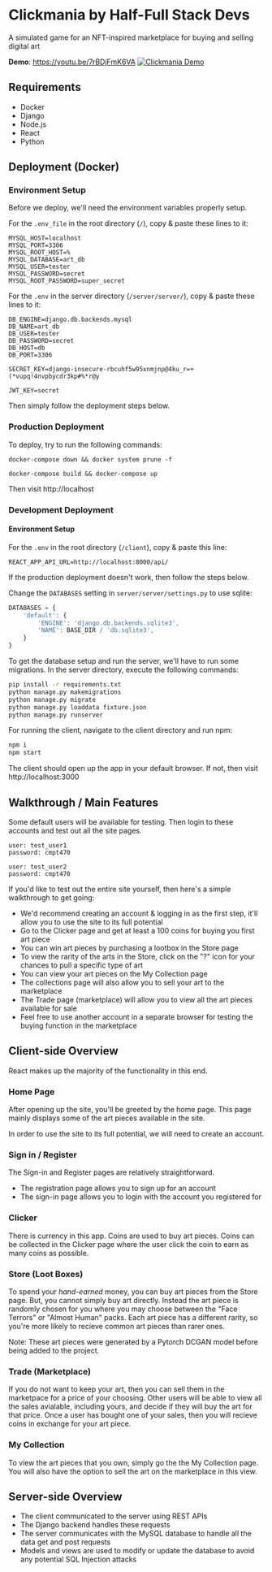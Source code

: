 # Clickmania by Half-Full Stack Devs

A simulated game for an NFT-inspired marketplace for buying and selling digital art

**Demo**: https://youtu.be/7rBDjFmK6VA
[![Clickmania Demo](https://i.imgur.com/4GV0WtD.png)](https://youtu.be/hmzJu7UKxqk)


## Requirements

- Docker
- Django
- Node.js
- React
- Python

## Deployment (Docker)

### Environment Setup

Before we deploy, we'll need the environment variables properly setup.

For the `.env_file` in the root directory (`/`), copy & paste these lines to it:

```env
MYSQL_HOST=localhost
MYSQL_PORT=3306
MYSQL_ROOT_HOST=%
MYSQL_DATABASE=art_db
MYSQL_USER=tester
MYSQL_PASSWORD=secret
MYSQL_ROOT_PASSWORD=super_secret
```

For the `.env` in the server directory (`/server/server/`), copy & paste these lines to it:

```env
DB_ENGINE=django.db.backends.mysql
DB_NAME=art_db
DB_USER=tester
DB_PASSWORD=secret
DB_HOST=db
DB_PORT=3306

SECRET_KEY=django-insecure-rbcuhf5w95xnmjnp@4ku_r=+(*vupq!4nvpbycdr3kp#%*r@y

JWT_KEY=secret
```

Then simply follow the deployment steps below.

### Production Deployment

To deploy, try to run the following commands:

`docker-compose down && docker system prune -f`

`docker-compose build && docker-compose up`

Then visit http://localhost

### Development Deployment

#### Environment Setup

For the `.env` in the root directory (`/client`), copy & paste this line:

```env
REACT_APP_API_URL=http://localhost:8000/api/
```

If the production deployment doesn't work, then follow the steps below.

Change the `DATABASES` setting in `server/server/settings.py` to use sqlite:

```js
DATABASES = {
    'default': {
        'ENGINE': 'django.db.backends.sqlite3',
        'NAME': BASE_DIR / 'db.sqlite3',
    }
}
```

To get the database setup and run the server, we'll have to run some migrations. In the server directory, execute the following commands:

```sh
pip install -r requirements.txt
python manage.py makemigrations
python manage.py migrate
python manage.py loaddata fixture.json
python manage.py runserver
```

For running the client, navigate to the client directory and run npm:

```sh
npm i
npm start
```

The client should open up the app in your default browser. If not, then visit http://localhost:3000

## Walkthrough / Main Features

Some default users will be available for testing. Then login to these accounts and test out all the site pages.

```
user: test_user1
password: cmpt470

user: test_user2
password: cmpt470
```

If you'd like to test out the entire site yourself, then here's a simple walkthrough to get going:

- We'd recommend creating an account & logging in as the first step, it'll allow you to use the site to its full potential
- Go to the Clicker page and get at least a 100 coins for buying you first art piece
- You can win art pieces by purchasing a lootbox in the Store page
- To view the rarity of the arts in the Store, click on the "?" icon for your chances to pull a specific type of art
- You can view your art pieces on the My Collection page
- The collections page will also allow you to sell your art to the marketplace
- The Trade page (marketplace) will allow you to view all the art pieces available for sale
- Feel free to use another account in a separate browser for testing the buying function in the marketplace

## Client-side Overview

React makes up the majority of the functionality in this end.

### Home Page

After opening up the site, you'll be greeted by the home page. This page mainly displays some of the art pieces available in the site.

In order to use the site to its full potential, we will need to create an account.

### Sign in / Register

The Sign-in and Register pages are relatively straightforward.

- The registration page allows you to sign up for an account
- The sign-in page allows you to login with the account you registered for

### Clicker

There is currency in this app. Coins are used to buy art pieces. Coins can be collected in the Clicker page where the user click the coin to earn as many coins as possible.

### Store (Loot Boxes)

To spend your *hand-earned* money, you can buy art pieces from the Store page. But, you cannot simply buy art directly. Instead the art piece is randomly chosen for you where you may choose between the "Face Terrors" or "Almost Human" packs. Each art piece has a different rarity, so you're more likely to recieve common art pieces than rarer ones.

Note: These art pieces were generated by a Pytorch DCGAN model before being added to the project.

### Trade (Marketplace)

If you do not want to keep your art, then you can sell them in the marketpace for a price of your choosing. Other users will be able to view all the sales avialable, including yours, and decide if they will buy the art for that price. Once a user has bought one of your sales, then you will recieve coins in exchange for your art piece.

### My Collection

To view the art pieces that you own, simply go the the My Collection page. You will also have the option to sell the art on the marketplace in this view.

## Server-side Overview

- The client communicated to the server using REST APIs
- The Django backend  handles these requests
- The server communicates with the MySQL database to handle all the data get and post requests
- Models and views are used to modify or update the database to avoid any potential SQL Injection attacks
